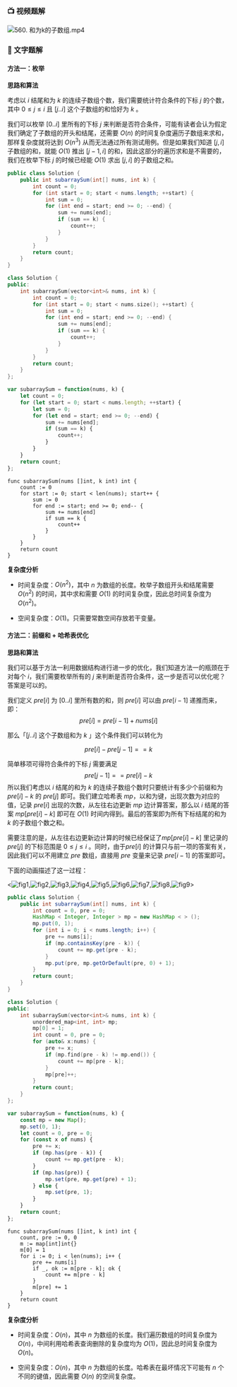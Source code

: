 ### 📺 视频题解  
![560. 和为k的子数组.mp4](5d46858e-95e4-432c-ba49-38b1b69baaf9)

### 📖 文字题解

#### 方法一：枚举

**思路和算法**

考虑以 $i$ 结尾和为 $k$ 的连续子数组个数，我们需要统计符合条件的下标 $j$ 的个数，其中 $0\leq j\leq i$ 且 $[j..i]$ 这个子数组的和恰好为 $k$ 。

我们可以枚举 $[0..i]$ 里所有的下标 $j$ 来判断是否符合条件，可能有读者会认为假定我们确定了子数组的开头和结尾，还需要 $O(n)$ 的时间复杂度遍历子数组来求和，那样复杂度就将达到 $O(n^3)$ 从而无法通过所有测试用例。但是如果我们知道 $[j,i]$ 子数组的和，就能 $O(1)$ 推出 $[j-1,i]$ 的和，因此这部分的遍历求和是不需要的，我们在枚举下标 $j$ 的时候已经能 $O(1)$ 求出 $[j,i]$ 的子数组之和。

```Java [sol1-Java]
public class Solution {
    public int subarraySum(int[] nums, int k) {
        int count = 0;
        for (int start = 0; start < nums.length; ++start) {
            int sum = 0;
            for (int end = start; end >= 0; --end) {
                sum += nums[end];
                if (sum == k) {
                    count++;
                }
            }
        }
        return count;
    }
}
```

```C++ [sol1-C++]
class Solution {
public:
    int subarraySum(vector<int>& nums, int k) {
        int count = 0;
        for (int start = 0; start < nums.size(); ++start) {
            int sum = 0;
            for (int end = start; end >= 0; --end) {
                sum += nums[end];
                if (sum == k) {
                    count++;
                }
            }
        }
        return count;
    }
};
```

```JavaScript [sol1-JavaScript]
var subarraySum = function(nums, k) {
    let count = 0;
    for (let start = 0; start < nums.length; ++start) {
        let sum = 0;
        for (let end = start; end >= 0; --end) {
            sum += nums[end];
            if (sum == k) {
                count++;
            }
        }
    }
    return count;
};
```

```golang [sol1-Golang]
func subarraySum(nums []int, k int) int {
    count := 0
    for start := 0; start < len(nums); start++ {
        sum := 0
        for end := start; end >= 0; end-- {
            sum += nums[end]
            if sum == k {
                count++
            }
        }
    }
    return count
}
```

**复杂度分析**

- 时间复杂度：$O(n^2)$，其中 $n$ 为数组的长度。枚举子数组开头和结尾需要 $O(n^2)$ 的时间，其中求和需要 $O(1)$ 的时间复杂度，因此总时间复杂度为 $O(n^2)$。

- 空间复杂度：$O(1)$。只需要常数空间存放若干变量。

#### 方法二：前缀和 + 哈希表优化

**思路和算法**

我们可以基于方法一利用数据结构进行进一步的优化，我们知道方法一的瓶颈在于对每个 $i$，我们需要枚举所有的 $j$ 来判断是否符合条件，这一步是否可以优化呢？答案是可以的。 

我们定义 $\textit{pre}[i]$ 为 $[0..i]$ 里所有数的和，则 $\textit{pre}[i]$ 可以由 $\textit{pre}[i-1]$ 递推而来，即：
$$
\textit{pre}[i]=\textit{pre}[i-1]+\textit{nums}[i]
$$

那么「$[j..i]$ 这个子数组和为 $k$ 」这个条件我们可以转化为

$$
\textit{pre}[i]-\textit{pre}[j-1]==k
$$

简单移项可得符合条件的下标 $j$ 需要满足
$$
\textit{pre}[j-1] == \textit{pre}[i] - k
$$
所以我们考虑以 $i$ 结尾的和为 $k$ 的连续子数组个数时只要统计有多少个前缀和为 $\textit{pre}[i]-k$ 的 $\textit{pre}[j]$ 即可。我们建立哈希表 $\textit{mp}$，以和为键，出现次数为对应的值，记录 $\textit{pre}[i]$ 出现的次数，从左往右边更新 $\textit{mp}$ 边计算答案，那么以 $i$ 结尾的答案 $\textit{mp}[\textit{pre}[i]-k]$ 即可在 $O(1)$ 时间内得到。最后的答案即为所有下标结尾的和为 $k$ 的子数组个数之和。

需要注意的是，从左往右边更新边计算的时候已经保证了$\textit{mp}[\textit{pre}[i]-k]$ 里记录的 $\textit{pre}[j]$ 的下标范围是 $0\leq j\leq i$ 。同时，由于$\textit{pre}[i]$ 的计算只与前一项的答案有关，因此我们可以不用建立 $\textit{pre}$ 数组，直接用 $\textit{pre}$ 变量来记录 $pre[i-1]$ 的答案即可。

下面的动画描述了这一过程：


<![fig1](https://assets.leetcode-cn.com/solution-static/560/1.PNG),![fig2](https://assets.leetcode-cn.com/solution-static/560/2.PNG),![fig3](https://assets.leetcode-cn.com/solution-static/560/3.PNG),![fig4](https://assets.leetcode-cn.com/solution-static/560/4.PNG),![fig5](https://assets.leetcode-cn.com/solution-static/560/5.PNG),![fig6](https://assets.leetcode-cn.com/solution-static/560/6.PNG),![fig7](https://assets.leetcode-cn.com/solution-static/560/7.PNG),![fig8](https://assets.leetcode-cn.com/solution-static/560/8.PNG),![fig9](https://assets.leetcode-cn.com/solution-static/560/9.PNG)>


```Java [sol2-Java]
public class Solution {
    public int subarraySum(int[] nums, int k) {
        int count = 0, pre = 0;
        HashMap < Integer, Integer > mp = new HashMap < > ();
        mp.put(0, 1);
        for (int i = 0; i < nums.length; i++) {
            pre += nums[i];
            if (mp.containsKey(pre - k)) {
                count += mp.get(pre - k);
            }
            mp.put(pre, mp.getOrDefault(pre, 0) + 1);
        }
        return count;
    }
}
```

```C++ [sol2-C++]
class Solution {
public:
    int subarraySum(vector<int>& nums, int k) {
        unordered_map<int, int> mp;
        mp[0] = 1;
        int count = 0, pre = 0;
        for (auto& x:nums) {
            pre += x;
            if (mp.find(pre - k) != mp.end()) {
                count += mp[pre - k];
            }
            mp[pre]++;
        }
        return count;
    }
};
```

```JavaScript [sol2-JavaScript]
var subarraySum = function(nums, k) {
    const mp = new Map();
    mp.set(0, 1);
    let count = 0, pre = 0;
    for (const x of nums) {
        pre += x;
        if (mp.has(pre - k)) {
            count += mp.get(pre - k);
        }
        if (mp.has(pre)) {
            mp.set(pre, mp.get(pre) + 1);
        } else {
            mp.set(pre, 1);
        }
    }
    return count;
};
```

```golang [sol2-Golang]
func subarraySum(nums []int, k int) int {
    count, pre := 0, 0
    m := map[int]int{}
    m[0] = 1
    for i := 0; i < len(nums); i++ {
        pre += nums[i]
        if _, ok := m[pre - k]; ok {
            count += m[pre - k]
        }
        m[pre] += 1
    }
    return count
}
```

**复杂度分析**

* 时间复杂度：$O(n)$，其中 $n$ 为数组的长度。我们遍历数组的时间复杂度为 $O(n)$，中间利用哈希表查询删除的复杂度均为 $O(1)$，因此总时间复杂度为 $O(n)$。

* 空间复杂度：$O(n)$，其中 $n$ 为数组的长度。哈希表在最坏情况下可能有 $n$ 个不同的键值，因此需要 $O(n)$ 的空间复杂度。